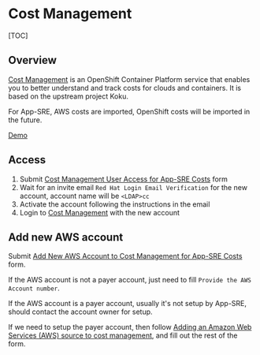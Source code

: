 # Cost Management

[TOC]

## Overview

[Cost Management](https://access.redhat.com/products/red-hat-cost-management/) is an OpenShift Container Platform service that
enables you to better understand and track costs for clouds and containers. 
It is based on the upstream project Koku.

For App-SRE, AWS costs are imported, OpenShift costs will be imported in the future.

[Demo](https://drive.google.com/file/d/1e9V1veJZCJczgBiC8arvV1ZCtW9c8Gpa/view)

## Access

1. Submit [Cost Management User Access for App-SRE Costs](https://docs.google.com/forms/d/e/1FAIpQLSfd7RPsr6EsVYs0L2IbbKK3D_7FbtKFdX1BYYEaAm_whdxNGg/viewform) form
2. Wait for an invite email `Red Hat Login Email Verification` for the new account, account name will be `<LDAP>cc`
3. Activate the account following the instructions in the email
4. Login to [Cost Management](https://console.redhat.com/openshift/cost-management) with the new account

## Add new AWS account

Submit [Add New AWS Account to Cost Management for App-SRE Costs](https://docs.google.com/forms/d/e/1FAIpQLSfHgHGL1ZkdXhusbm5svCQcUsebzvhm8r8DSOs1GFHPa6GThg/viewform) form.

If the AWS account is not a payer account, just need to fill `Provide the AWS Account number`.

If the AWS account is a payer account, usually it's not setup by App-SRE, should contact the account owner for setup.

If we need to setup the payer account, then follow [Adding an Amazon Web Services (AWS) source to cost management](https://access.redhat.com/documentation/en-us/cost_management_service/2023/html/adding_an_amazon_web_services_aws_source_to_cost_management/index),
and fill out the rest of the form.
